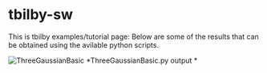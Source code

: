 # tbilby-sw

This is tbilby examples/tutorial page:
Below are some of the results that can be obtained using the avilable python scripts.

![ThreeGaussianBasic](three_gaussian_basic.png=250x250) 
*ThreeGaussianBasic.py output *